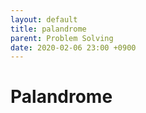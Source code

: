```yaml
---
layout: default
title: palandrome
parent: Problem Solving
date: 2020-02-06 23:00 +0900
---
```


# Palandrome